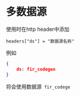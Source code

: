 # 多数据源

使用时在http header中添加

```
headers["ds"] = "数据源名称"
```

例如

```json
{
    ds: fir_codegen
}
```

将会使用数据源` fir_codege`


